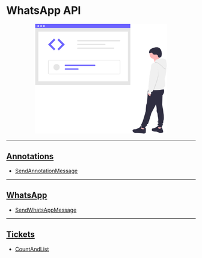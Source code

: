 # WhatsApp API


<div align="center">
  <img src="https://github.com/CSFelix/whatsapp-api/blob/main/read-me-images/code.svg" alt="Image" width="350px" />
</div>

---


## [Annotations](https://github.com/CSFelix/whatsapp-api/tree/main/routes/annotations)

- [SendAnnotationMessage](https://github.com/CSFelix/whatsapp-api/blob/main/routes/annotations/SendAnnotationMessage.md)

---

## [WhatsApp](https://github.com/CSFelix/whatsapp-api/tree/main/routes/whatsapp)

- [SendWhatsAppMessage](https://github.com/CSFelix/whatsapp-api/blob/main/routes/whatsapp/SendWhatsAppMessage.md)

---

## [Tickets](https://github.com/CSFelix/whatsapp-api/tree/main/routes/ticketsCount)

- [CountAndList](https://github.com/CSFelix/whatsapp-api/blob/main/routes/ticketsCount/CountAndListTickets.md)
